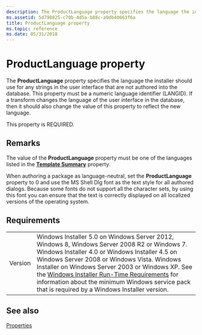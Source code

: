 ```yaml
---
description: The ProductLanguage property specifies the language the installer should use for any strings in the user interface that are not authored into the database.
ms.assetid: 5d798825-c70b-4d5a-b88c-a9db40663f6a
title: ProductLanguage property
ms.topic: reference
ms.date: 05/31/2018
---
```


# ProductLanguage property

The **ProductLanguage** property specifies the language the installer should use for any strings in the user interface that are not authored into the database. This property must be a numeric language identifier (LANGID). If a transform changes the language of the user interface in the database, then it should also change the value of this property to reflect the new language.

This property is REQUIRED.

## Remarks

The value of the **ProductLanguage** property must be one of the languages listed in the [**Template Summary**](template-summary.md) property.

When authoring a package as language-neutral, set the **ProductLanguage** property to 0 and use the MS Shell Dlg font as the text style for all authored dialogs. Because some fonts do not support all the character sets, by using this font you can ensure that the text is correctly displayed on all localized versions of the operating system.

## Requirements



|                    |                                                                                                                                                                                                                                                                                                                                                                                                                                                  |
|--------------------|--------------------------------------------------------------------------------------------------------------------------------------------------------------------------------------------------------------------------------------------------------------------------------------------------------------------------------------------------------------------------------------------------------------------------------------------------|
| Version<br/> | Windows Installer 5.0 on Windows Server 2012, Windows 8, Windows Server 2008 R2 or Windows 7. Windows Installer 4.0 or Windows Installer 4.5 on Windows Server 2008 or Windows Vista. Windows Installer on Windows Server 2003 or Windows XP. See the [Windows Installer Run-Time Requirements](windows-installer-portal.md) for information about the minimum Windows service pack that is required by a Windows Installer version.<br/> |



## See also

<dl> <dt>

[Properties](properties.md)
</dt> </dl>

 

 




